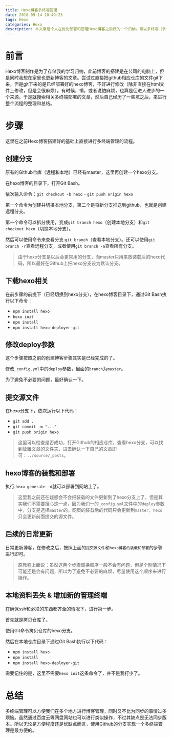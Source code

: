```yaml
---
title: Hexo博客多终端管理
date: 2018-09-14 10:49:23
tags: Hexo
categories: Hexo
description: 本文章是个人在优化部署和管理Hexo博客之后做的一个归纳，可以多终端（多台电脑）管理Hexo博客的源代码。
---
```

# 前言

Hexo博客制作是为了存储我的学习归纳，此前博客的搭建是在公司的电脑上，但是同时我想在家里也更新博客的文章。尝试过直接把github相应仓库的文件git下来，但是git下来的是已经部署好的hexo博客，不好进行修改（除非直接在html文件上修改，但是会很麻烦）。有时候，懒，或者说怕麻烦，也算是促进人进步的一个来源。于是就搜索相关多终端部署的文章，然后自己经历了一些坑之后，来进行整个流程的整理和总结。

# 步骤

这里在之前Hexo博客搭建好的基础上直接进行多终端管理的流程。

## 创建分支

原有的Github仓库（远程和本地）已经有master，这里再创建一个hexo分支。

在hexo博客的目录下，打开Git Bash。

依次输入命令：`git checkout -b hexo` - `git push origin hexo`

第一个命令为创建并切换本地分支，第二个是将新分支推送到github，也就是创建远程分支。

第一个命令可以拆分使用，变成`git branch hexo`（创建本地分支）和`git checkout hexo`（切换本地分支）。

然后可以使用命令来查看分支:`git branch`（查看本地分支）。还可以使用`git branch -r`查看远程分支，或者使用`git branch -a`查看所有分支。

> 由于hexo分支是以后会更常用的分支，而master只用来放装载后的hexo代码，所以最好在Github上把hexo分支设为默认分支。

## 下载hexo相关

在前步骤的前提下（已经切换到hexo分支），在hexo博客目录下，通过Git Bash执行以下命令：

- `npm install hexo`
- `hexo init`
- `npm install`
- `npm install hexo-deployer-git`

## 修改deploy参数

这个步骤按照之前的创建博客步骤其实是已经完成的了。

修改`_config.yml`中的`deploy`参数，里面的`branch`为`master`。

为了避免不必要的问题，最好确认一下。

## 提交源文件

在hexo分支下，依次运行以下代码：
- `git add .`
- `git commit -m "..."`
- `git push origin hexo`

> 这里可以检查是否成功，打开Github的相应仓库，查看hexo分支，可以找到放置文章的文件夹，进去确认一下自己的文章即可：`../source/_posts`。

## hexo博客的装载和部署

执行:`hexo generate -d`就可以部署到网站上了。

> 这里我之前还在疑惑会不会把装载的文件更新到了hexo分支上了，但是其实我们不需要担心这一点，因为我们一的`_config.yml`文件中的`deploy`参数中，分支是选择`master`的。网页的装载后的代码只会更新到`master`，`hexo`只会更新前面提交的源文件。

## 后续的日常更新

日常更新博客，在修改之后，按照上面的`提交源文件`和`hexo博客的装载和部署`的步骤进行即可。

> 原教程上面说：虽然这两个步骤调换顺序一般不会有问题，但是个别情况下可能还是会有问题，所以为了避免不必要的麻烦，尽量使用这个顺序来进行操作。

## 本地资料丢失 & 增加新的管理终端

在确保ssh和必须的东西都齐全的情况下，进行第一步。

首先就是拷贝仓库了。

使用Git命令拷贝仓库的hexo分支。

然后在本地仓库目录下通过Git Bash执行以下代码：

- `npm install hexo`
- `npm install`
- `npm install hexo-deployer-git`

需要记住的是，这里不需要`hexo init`这条命令了，并不是我打少了。

# 总结

多终端管理可以方便我们在多个地方进行博客管理，同时又不比为同步的事情过多烦恼。虽然通过百度云等网盘网站也可以进行类似操作，不过其缺点是无法同步版本。所以无论是方便程度还是优缺点而言，使用Github的分支实现一个多终端管理是最方便的。